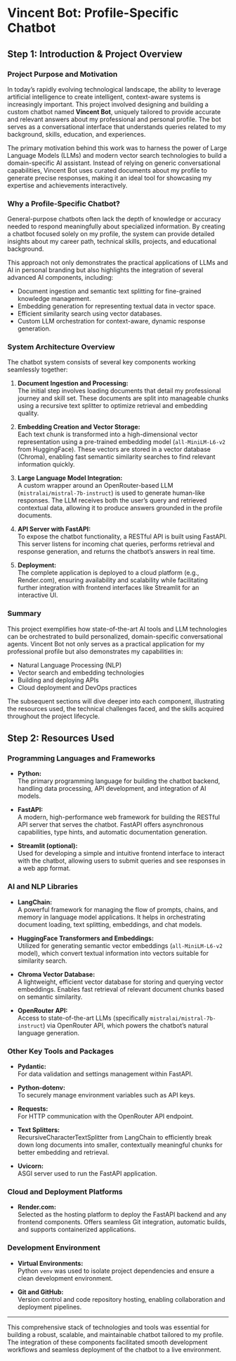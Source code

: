 # Vincent Bot: Profile-Specific Chatbot

## Step 1: Introduction & Project Overview

### Project Purpose and Motivation

In today’s rapidly evolving technological landscape, the ability to leverage artificial intelligence to create intelligent, context-aware systems is increasingly important. This project involved designing and building a custom chatbot named **Vincent Bot**, uniquely tailored to provide accurate and relevant answers about my professional and personal profile. The bot serves as a conversational interface that understands queries related to my background, skills, education, and experiences.

The primary motivation behind this work was to harness the power of Large Language Models (LLMs) and modern vector search technologies to build a domain-specific AI assistant. Instead of relying on generic conversational capabilities, Vincent Bot uses curated documents about my profile to generate precise responses, making it an ideal tool for showcasing my expertise and achievements interactively.

### Why a Profile-Specific Chatbot?

General-purpose chatbots often lack the depth of knowledge or accuracy needed to respond meaningfully about specialized information. By creating a chatbot focused solely on my profile, the system can provide detailed insights about my career path, technical skills, projects, and educational background.

This approach not only demonstrates the practical applications of LLMs and AI in personal branding but also highlights the integration of several advanced AI components, including:

- Document ingestion and semantic text splitting for fine-grained knowledge management.
- Embedding generation for representing textual data in vector space.
- Efficient similarity search using vector databases.
- Custom LLM orchestration for context-aware, dynamic response generation.

### System Architecture Overview

The chatbot system consists of several key components working seamlessly together:

1. **Document Ingestion and Processing:**  
   The initial step involves loading documents that detail my professional journey and skill set. These documents are split into manageable chunks using a recursive text splitter to optimize retrieval and embedding quality.

2. **Embedding Creation and Vector Storage:**  
   Each text chunk is transformed into a high-dimensional vector representation using a pre-trained embedding model (`all-MiniLM-L6-v2` from HuggingFace). These vectors are stored in a vector database (Chroma), enabling fast semantic similarity searches to find relevant information quickly.

3. **Large Language Model Integration:**  
   A custom wrapper around an OpenRouter-based LLM (`mistralai/mistral-7b-instruct`) is used to generate human-like responses. The LLM receives both the user’s query and retrieved contextual data, allowing it to produce answers grounded in the profile documents.

4. **API Server with FastAPI:**  
   To expose the chatbot functionality, a RESTful API is built using FastAPI. This server listens for incoming chat queries, performs retrieval and response generation, and returns the chatbot’s answers in real time.

5. **Deployment:**  
   The complete application is deployed to a cloud platform (e.g., Render.com), ensuring availability and scalability while facilitating further integration with frontend interfaces like Streamlit for an interactive UI.

### Summary

This project exemplifies how state-of-the-art AI tools and LLM technologies can be orchestrated to build personalized, domain-specific conversational agents. Vincent Bot not only serves as a practical application for my professional profile but also demonstrates my capabilities in:

- Natural Language Processing (NLP)
- Vector search and embedding technologies
- Building and deploying APIs
- Cloud deployment and DevOps practices

The subsequent sections will dive deeper into each component, illustrating the resources used, the technical challenges faced, and the skills acquired throughout the project lifecycle.

## Step 2: Resources Used

### Programming Languages and Frameworks

- **Python:**  
  The primary programming language for building the chatbot backend, handling data processing, API development, and integration of AI models.

- **FastAPI:**  
  A modern, high-performance web framework for building the RESTful API server that serves the chatbot. FastAPI offers asynchronous capabilities, type hints, and automatic documentation generation.

- **Streamlit (optional):**  
  Used for developing a simple and intuitive frontend interface to interact with the chatbot, allowing users to submit queries and see responses in a web app format.

### AI and NLP Libraries

- **LangChain:**  
  A powerful framework for managing the flow of prompts, chains, and memory in language model applications. It helps in orchestrating document loading, text splitting, embeddings, and chat models.

- **HuggingFace Transformers and Embeddings:**  
  Utilized for generating semantic vector embeddings (`all-MiniLM-L6-v2` model), which convert textual information into vectors suitable for similarity search.

- **Chroma Vector Database:**  
  A lightweight, efficient vector database for storing and querying vector embeddings. Enables fast retrieval of relevant document chunks based on semantic similarity.

- **OpenRouter API:**  
  Access to state-of-the-art LLMs (specifically `mistralai/mistral-7b-instruct`) via OpenRouter API, which powers the chatbot’s natural language generation.

### Other Key Tools and Packages

- **Pydantic:**  
  For data validation and settings management within FastAPI.

- **Python-dotenv:**  
  To securely manage environment variables such as API keys.

- **Requests:**  
  For HTTP communication with the OpenRouter API endpoint.

- **Text Splitters:**  
  RecursiveCharacterTextSplitter from LangChain to efficiently break down long documents into smaller, contextually meaningful chunks for better embedding and retrieval.

- **Uvicorn:**  
  ASGI server used to run the FastAPI application.

### Cloud and Deployment Platforms

- **Render.com:**  
  Selected as the hosting platform to deploy the FastAPI backend and any frontend components. Offers seamless Git integration, automatic builds, and supports containerized applications.

### Development Environment

- **Virtual Environments:**  
  Python `venv` was used to isolate project dependencies and ensure a clean development environment.

- **Git and GitHub:**  
  Version control and code repository hosting, enabling collaboration and deployment pipelines.

---

This comprehensive stack of technologies and tools was essential for building a robust, scalable, and maintainable chatbot tailored to my profile. The integration of these components facilitated smooth development workflows and seamless deployment of the chatbot to a live environment.

